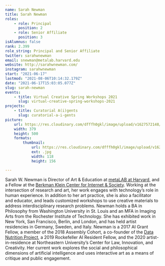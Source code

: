 ```yaml
---
name: Sarah Newman
title: Sarah Newman
roles:
    - role: Principal
      position: 2
    - role: Senior Affiliate
      position: 3
isAlumnus: false
rank: 2.399
role_string: Principal and Senior Affiliate
twitter: sarahwnewman
email: snewman@metalab.harvard.edu
website: http://sarahwnewman.com/
instagram: sarahwnewman
start: "2021-06-17"
lastmod: "2021-08-06T10:14:32.179Z"
date: "2021-06-17T15:03:05.077Z"
slug: sarah-newman
events:
    - title: Virtual Creative Spring Workshops 2021
      slug: virtual-creative-spring-workshops-2021
projects:
    - title: Curatorial A(i)gents
      slug: curatorial-a-i-gents
picture:
    url: https://res.cloudinary.com/dfffh0gkl/image/upload/v1627572148/newman_e72b9062e3.jpg
    width: 379
    height: 500
    formats:
        thumbnail:
            url: https://res.cloudinary.com/dfffh0gkl/image/upload/v1627572148/thumbnail_newman_e72b9062e3.jpg
            ext: .jpg
            width: 118
            height: 156

---
```

Sarah W. Newman is Director of Art & Education at [metaLAB at Harvard](https://metalabharvard.github.io/), and a Fellow at the [Berkman Klein Center for Internet & Society](https://cyber.harvard.edu/). Working at the intersection of research and art, her work engages with technology’s role in human experience. In addition to her art practice, she is also a facilitator and educator, and leads customized workshops to use creative materials to address interdisciplinary research problems. Newman holds a BA in Philosophy from Washington University in St. Louis and an MFA in Imaging Arts from the Rochester Institute of Technology. She has exhibited work in New York, San Francisco, Berlin, and London, and has held artist residencies in Germany, Sweden, and Italy. Newman is a 2017 AI Grant Fellow, a member of the 2018 Assembly Cohort, a co-founder of the [Data Nutrition Project](https://datanutrition.org/), a 2019 Rockefeller AI Resident Fellow, and the 2020 artist-in-residence at Northeastern University’s Center for Law, Innovation, and Creativity. Her current work explores the social and philosophical dimensions of artificial intelligence and uses interactive art as a means of critique and public engagement.